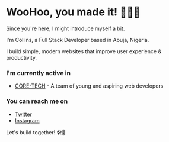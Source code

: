 # WooHoo, you made it! 🎉👏🤝

Since you're here, I might introduce myself a bit.

I'm Collins, a Full Stack Developer based in Abuja, Nigeria.

I build simple, modern websites that improve user experience & productivity.


### I'm currently active in

* [CORE-TECH](https://github.com/coresystechng) - A team of young and aspiring web developers


### You can reach me on

* [Twitter](https://www.twitter.com/clnsdzy)
* [Instagram](https://www.instagram.com/clnsdzy)

Let's build together! 🛠🚀 
